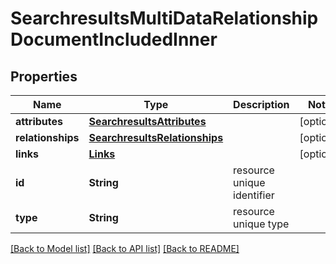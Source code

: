 # SearchresultsMultiDataRelationshipDocumentIncludedInner

## Properties
Name | Type | Description | Notes
------------ | ------------- | ------------- | -------------
**attributes** | [**SearchresultsAttributes**](SearchresultsAttributes.md) |  | [optional] 
**relationships** | [**SearchresultsRelationships**](SearchresultsRelationships.md) |  | [optional] 
**links** | [**Links**](Links.md) |  | [optional] 
**id** | **String** | resource unique identifier | 
**type** | **String** | resource unique type | 

[[Back to Model list]](../README.md#documentation-for-models) [[Back to API list]](../README.md#documentation-for-api-endpoints) [[Back to README]](../README.md)


